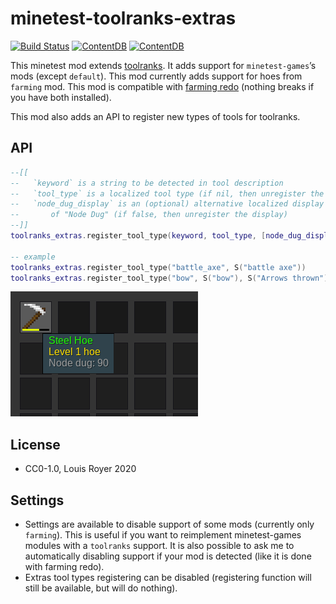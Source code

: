 # minetest-toolranks-extras

[![Build Status](https://travis-ci.org/louisroyer/minetest-toolranks-extras.svg?branch=master)](https://travis-ci.org/louisroyer/minetest-toolranks-extras) [![ContentDB](https://content.minetest.net/packages/louisroyer/toolranks_extras/shields/title/)](https://content.minetest.net/packages/louisroyer/toolranks_extras/) [![ContentDB](https://content.minetest.net/packages/louisroyer/toolranks_extras/shields/downloads/)](https://content.minetest.net/packages/louisroyer/toolranks_extras/)

This minetest mod extends [toolranks](https://github.com/lisacvuk/minetest-toolranks). It adds support for `minetest-games`’s mods (except `default`).
This mod currently adds support for hoes from `farming` mod.
This mod is compatible with [farming redo](https://notabug.org/tenplus1/farming) (nothing breaks if you have both installed).

This mod also adds an API to register new types of tools for toolranks.

## API

```lua
--[[
--   `keyword` is a string to be detected in tool description
--   `tool_type` is a localized tool type (if nil, then unregister the keyword)
--   `node_dug_display` is an (optional) alternative localized display
--       of "Node Dug" (if false, then unregister the display)
--]]
toolranks_extras.register_tool_type(keyword, tool_type, [node_dug_display])

-- example
toolranks_extras.register_tool_type("battle_axe", S("battle axe"))
toolranks_extras.register_tool_type("bow", S("bow"), S("Arrows thrown"))
```

![Screenshot](screenshot.png)

## License
- CC0-1.0, Louis Royer 2020

## Settings
- Settings are available to disable support of some mods (currently only `farming`). This is useful if you want to reimplement minetest-games modules
with a `toolranks` support. It is also possible to ask me to automatically disabling support if your mod is detected (like it is done with farming redo).
- Extras tool types registering can be disabled (registering function will still be available, but will do nothing).

